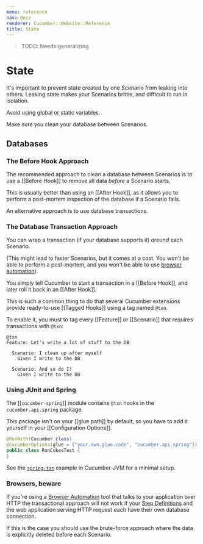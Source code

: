 ```yaml
---
menu: reference
nav: docs
renderer: Cucumber::Website::Reference
title: State
---
```


> TODO: Needs generalizing

# State

It's important to prevent state created by one Scenario from leaking into others.
Leaking state makes your Scenarios brittle, and difficult to run in isolation.

Avoid using global or static variables.

Make sure you clean your database between Scenarios.

## Databases

### The Before Hook Approach

The recommended approach to clean a database between Scenarios is to use a
[[Before Hook]] to remove all data *before* a Scenario starts.

This is usually better than using an [[After Hook]], as it allows
you to perform a post-mortem inspection of the database if a Scenario fails.

An alternative approach is to use database transactions.

### The Database Transaction Approach

You can wrap a transaction (if your database supports it) *around* each Scenario.

(This might lead to faster Scenarios, but it comes at a cost. 
You won't be able to perform a post-mortem, and you won't be able to 
use [browser automation](/cucumber/browser-automation/)).

You simply tell Cucumber to start a transaction in a [[Before Hook]], and later 
roll it back in an [[After Hook]].

This is such a common thing to do that several Cucumber extensions provide ready-to-use
[[Tagged Hooks]] using a tag named `@txn`.

To enable it, you must to tag every [[Feature]] or [[Scenario]] that requires 
transactions with `@txn`:

```gherkin
@txn
Feature: Let's write a lot of stuff to the DB

  Scenario: I clean up after myself
    Given I write to the DB

  Scenario: And so do I!
    Given I write to the DB
```

### Using JUnit and Spring

The [[`cucumber-spring`]] module contains `@txn` hooks in the `cucumber.api.spring` package.

This package isn't on your [[glue path]] by default, so you have to add it yourself in your
[[Configuration Options]].

```java
@RunWith(Cucumber.class)
@CucumberOptions(glue = {"your.own.glue.code", "cucumber.api.spring"})
public class RunCukesTest {
}
```

See the [`spring-txn`](https://github.com/cucumber/cucumber-jvm/tree/master/examples/spring-txn) example in Cucumber-JVM for a minimal setup.

### Browsers, beware

If you're using a [Browser Automation](/cucumber/browser-automation/) tool that talks to your application over HTTP the transactional approach
will not work if your [Step Definitions](/cucumber/step-definitions/) and the web application serving HTTP request each have their own database connection.

If this is the case you should use the brute-force approach where the data is explicitly deleted before each Scenario.
